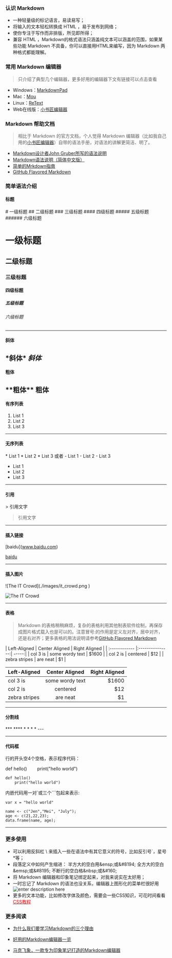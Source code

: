 ### 认识 Markdown 

 - 一种轻量级的标记语言，易读易写；
 - 将输入的文本轻松转换成 HTML ，易于发布到网络；
 - 使你专注于写作而非排版，所见即所得；
 - 兼容 HTML ，Markdown的格式语法只涵盖纯文本可以涵盖的范围，如果某些功能 Markdown 不具备，你可以直接用HTML来编写，因为 Markdown 两种格式都能理解。

### 常用 Markdown 编辑器

> 只介绍了典型几个编辑器，更多好用的编辑器下文有链接可以点击查看
* Windows：[MarkdownPad][1]
* Mac：[Mou][2]
* Linux：[ReText][3]
* Web在线版：[小书匠编辑器][4]


### Markdown 帮助文档

> 相比于 Markdown 的官方文档，个人觉得 Markdown 编辑器（比如我自己用的[小书匠编辑器][5]）自带的语法手册，对语法的讲解更简洁、明了。
* [Markdown设计者John Gruber所写的语法说明][6]
* [Markdown语法说明（简体中文版）][7]
* [简单的Mrkdown指南][8]
* [GitHub Flavored Markdown][9]

### 简单语法介绍

#### **标题**

\# 一级标题
\## 二级标题
\### 三级标题
\#### 四级标题
\##### 五级标题
\###### 六级标题

# 一级标题
## 二级标题
### 三级标题
#### 四级标题
##### 五级标题
###### 六级标题

-------------------
#### **斜体**
\*斜体*
*斜体*
-------------------
#### **粗体**
\*\*粗体**
**粗体**
-------------------
#### **有序列表**
 1. List 1
 2. List 2
 3. List 3  

------------------
#### **无序列表**
\* List 1
\* List 2
\* List 3
或者
\- List 1
\- List 2
\- List 3
* List 1
* List 2
* List 3

-----------------
#### **引用**
\> 引用文字
> 引用文字

-----------------
#### **插入链接**
\[baidu](www.baidu.com)

[baidu](www.baidu.com)

-----------------

#### **插入图片**
\!\[The IT Crowd](./images/it_crowd.png )

![The IT Crowd](./images/it_crowd.png )

------------------
#### **表格**
> Markdown 的表格稍稍麻烦，复杂的表格利用其他制表软件绘制，再保存成图片格式载入也是可以的。注意冒号:的作用是定义左对齐，居中对齐，还是右对齐；更多表格的用法说明请参考[GitHub Flavored Markdown][10]

\| Left-Aligned  | Center Aligned  | Right Aligned |
\| :------------ |:---------------:| -----:|
\| col 3 is      | some wordy text | $1600 |
\| col 2 is      | centered        |   $12 |
\| zebra stripes | are neat        |    $1 |

| Left-Aligned  | Center Aligned  | Right Aligned |
| :------------ |:---------------:| -----:|
| col 3 is      | some wordy text | $1600 |
| col 2 is      | centered        |   $12 |
| zebra stripes | are neat        |    $1 |

----------------
#### **分割线**
\***
\****
\* * * *
\---
***

#### **代码框**
行的开头空4个空格，表示程序代码：

def hello()
&emsp;&emsp;print("hello world") 


    def hello()
        print("hello world")   
内嵌代码用一对\`或三个\`\`\`包起来表示: 

`var x = "hello world"`

```
name <- c("Jen","Mei", "July");
age <- c(21,22,23);
data.frame(name, age);
```
-------------------

### 更多使用
* 可以利用反斜杠 \ 来插入一些在语法中有其它意义的符号，比如反引号`，星号*等；
* 段落定义中如何产生缩进：
  半方大的空白用\&ensp;或\&#8194;
  全方大的空白\&emsp;或\&#8195;
  不断行的空白格\&nbsp;或\&#160;
* 将 Markdown 编辑器和印象笔记绑定起来，对我来说实在太好用；
* 一时忘记了 Markdown 的语法也没关系，编辑器上图形化的菜单栏很好用![enter description here][11]
* 更多的文本功能，比如修改字体及颜色，需要会一些CSS知识，可花时间看看[<font color=#ff0000>CSS教程</font>][12]


### 更多阅读
* [为什么我们要学习Markdown的三个理由][13]
* [好用的Markdown编辑器一览][14]
* [马克飞象，一款专为印象笔记打造的Markdown编辑器][15]
  


  [1]: http://markdownpad.com/
  [2]: http://25.io/mou/
  [3]: http://sourceforge.net/p/retext/home/ReText/
  [4]: http://soft.xiaoshujiang.com/
  [5]: http://soft.xiaoshujiang.com/
  [6]: http://daringfireball.net/projects/markdown/
  [7]: http://wowubuntu.com/markdown/index.html
  [8]: http://www.applecho.com/markdown-guide/#help
  [9]: https://help.github.com/articles/github-flavored-markdown/
  [10]: https://help.github.com/articles/github-flavored-markdown/
  [11]: ./images/menu.png "menu.png"
  [12]: http://w3school.com.cn/css/index.asp
  [13]: http://news.cnblogs.com/n/139649/
  [14]: http://www.williamlong.info/archives/4319.html
  [15]: https://maxiang.io/